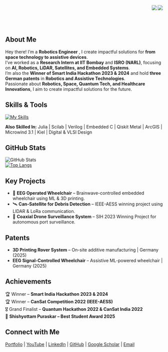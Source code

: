 
<img align="right" src="https://visitor-badge.laobi.icu/badge?page_id=megazron.megazron&left_color=blue&right_color=blue&left_text=Visitors" />

<img align="right" src="https://readme-typing-svg.herokuapp.com/?font=Satisfy&size=35&center=true&vCenter=true&width=600&color=0077B6&height=70&duration=4000&lines=Hello+There!+👋;+I'm+Gaus+Mohiuddin+Sayyad!;" />
<br><br>
<br><br>

## About Me

Hey there! I’m a **Robotics Engineer** , I create impactful solutions for **from space technology to assistive devices**.  
I’ve worked as a **Research Intern at IIT Bombay** and **ISRO (NARL)**, focusing on **AI, Robotics, LiDAR, Satellites, and Embedded Systems**.  
I’m also the **Winner of Smart India Hackathon 2023 & 2024** and hold **three German patents** in **Robotics and Assistive Technologies**.  
Passionate about **Robotics, Space, Quantum Tech, and Healthcare Innovations**, I aim to create impactful solutions for the future.

## Skills & Tools

[![My Skills](https://skillicons.dev/icons?i=py,cpp,c,java,js,matlab,arduino&perline=8)](https://skillicons.dev)

**Also Skilled In:** Julia | Scilab | Verilog | Embedded C | Qiskit Metal | ArcGIS | Microwind 3.1 | Kiel | Digital & VLSI Design  

## GitHub Stats

![GitHub Stats](https://github-readme-stats.vercel.app/api?username=megazron&show_icons=true&theme=radical)  
[![Top Langs](https://github-readme-stats.vercel.app/api/top-langs/?username=megazron&layout=compact&theme=dark)](https://github.com/anuraghazra/github-readme-stats)

## Key Projects

- 🚀 **EEG Operated Wheelchair** – Brainwave-controlled embedded wheelchair using ML & 3D printing.  
- 🛰️ **Can-Satellite for Debris Detection** – IEEE-AESS winning project using LIDAR & LoRa communication.  
- 🚁 **Coaxial Drone Surveillance System** – SIH 2023 Winning Project for autonomous port surveillance.  

## Patents

- **3D Printing Rover System** – On-site additive manufacturing | Germany (2025)  
- **EEG Signal-Controlled Wheelchair** – Assistive ML-powered wheelchair | Germany (2025)  

## Achievements

🏆 Winner – **Smart India Hackathon 2023 & 2024**  
🏆 Winner – **CanSat Competition 2022 (IEEE-AESS)**  
🎖️ Grand Finalist – **Quantum Hackathon 2022 & CanSat India 2022**  
🥇 **Shishyottam Puraskar – Best Student Award 2025**  

## Connect with Me

<a href="https://megazron.com" target="_blank" rel="noopener noreferrer">Portfolio</a> |
<a href="https://youtube.com/@MegaZron" target="_blank" rel="noopener noreferrer">YouTube</a> | 
<a href="https://www.linkedin.com/in/gaus-mohiuddin-sayyad/" target="_blank" rel="noopener noreferrer">LinkedIn</a> | 
<a href="https://github.com/megazron" target="_blank" rel="noopener noreferrer">GitHub</a> | 
<a href="https://scholar.google.com/citations?user=GXrd9PIAAAAJ&hl=en" target="_blank" rel="noopener noreferrer">Google Scholar</a> | 
<a href="mailto:gmsayyadsvc4@gmail.com" target="_blank" rel="noopener noreferrer">Email</a>
